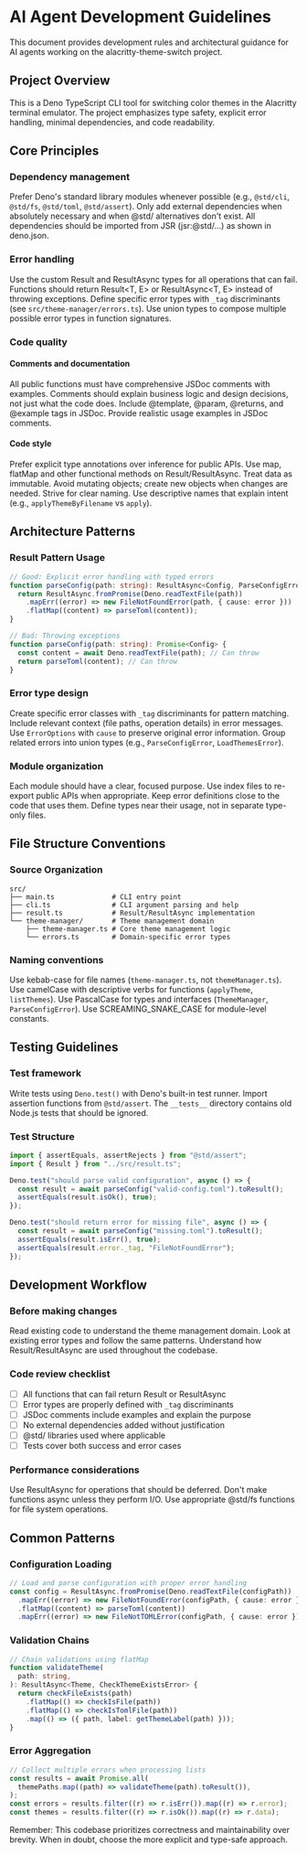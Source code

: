 # AI Agent Development Guidelines

This document provides development rules and architectural guidance for AI
agents working on the alacritty-theme-switch project.

## Project Overview

This is a Deno TypeScript CLI tool for switching color themes in the Alacritty
terminal emulator. The project emphasizes type safety, explicit error handling,
minimal dependencies, and code readability.

## Core Principles

### Dependency management

Prefer Deno's standard library modules whenever possible (e.g., `@std/cli`,
`@std/fs`, `@std/toml`, `@std/assert`). Only add external dependencies when
absolutely necessary and when @std/ alternatives don't exist. All dependencies
should be imported from JSR (jsr:@std/...) as shown in deno.json.

### Error handling

Use the custom Result and ResultAsync types for all operations that can fail.
Functions should return Result<T, E> or ResultAsync<T, E> instead of throwing
exceptions. Define specific error types with `_tag` discriminants (see
`src/theme-manager/errors.ts`). Use union types to compose multiple possible
error types in function signatures.

### Code quality

#### Comments and documentation

All public functions must have comprehensive JSDoc comments with examples.
Comments should explain business logic and design decisions, not just what the
code does. Include @template, @param, @returns, and @example tags in JSDoc.
Provide realistic usage examples in JSDoc comments.

#### Code style

Prefer explicit type annotations over inference for public APIs. Use map,
flatMap and other functional methods on Result/ResultAsync. Treat data as
immutable. Avoid mutating objects; create new objects when changes are needed.
Strive for clear naming. Use descriptive names that explain intent (e.g.,
`applyThemeByFilename` vs `apply`).

## Architecture Patterns

### Result Pattern Usage

```typescript
// Good: Explicit error handling with typed errors
function parseConfig(path: string): ResultAsync<Config, ParseConfigError> {
  return ResultAsync.fromPromise(Deno.readTextFile(path))
    .mapErr((error) => new FileNotFoundError(path, { cause: error }))
    .flatMap((content) => parseToml(content));
}

// Bad: Throwing exceptions
function parseConfig(path: string): Promise<Config> {
  const content = await Deno.readTextFile(path); // Can throw
  return parseToml(content); // Can throw
}
```

### Error type design

Create specific error classes with `_tag` discriminants for pattern matching.
Include relevant context (file paths, operation details) in error messages. Use
`ErrorOptions` with `cause` to preserve original error information. Group
related errors into union types (e.g., `ParseConfigError`, `LoadThemesError`).

### Module organization

Each module should have a clear, focused purpose. Use index files to re-export
public APIs when appropriate. Keep error definitions close to the code that uses
them. Define types near their usage, not in separate type-only files.

## File Structure Conventions

### Source Organization

```
src/
├── main.ts              # CLI entry point
├── cli.ts               # CLI argument parsing and help
├── result.ts            # Result/ResultAsync implementation
└── theme-manager/       # Theme management domain
    ├── theme-manager.ts # Core theme management logic
    └── errors.ts        # Domain-specific error types
```

### Naming conventions

Use kebab-case for file names (`theme-manager.ts`, not `themeManager.ts`). Use
camelCase with descriptive verbs for functions (`applyTheme`, `listThemes`). Use
PascalCase for types and interfaces (`ThemeManager`, `ParseConfigError`). Use
SCREAMING_SNAKE_CASE for module-level constants.

## Testing Guidelines

### Test framework

Write tests using `Deno.test()` with Deno's built-in test runner. Import
assertion functions from `@std/assert`. The `__tests__` directory contains old
Node.js tests that should be ignored.

### Test Structure

```typescript
import { assertEquals, assertRejects } from "@std/assert";
import { Result } from "../src/result.ts";

Deno.test("should parse valid configuration", async () => {
  const result = await parseConfig("valid-config.toml").toResult();
  assertEquals(result.isOk(), true);
});

Deno.test("should return error for missing file", async () => {
  const result = await parseConfig("missing.toml").toResult();
  assertEquals(result.isErr(), true);
  assertEquals(result.error._tag, "FileNotFoundError");
});
```

## Development Workflow

### Before making changes

Read existing code to understand the theme management domain. Look at existing
error types and follow the same patterns. Understand how Result/ResultAsync are
used throughout the codebase.

### Code review checklist

- [ ] All functions that can fail return Result or ResultAsync
- [ ] Error types are properly defined with `_tag` discriminants
- [ ] JSDoc comments include examples and explain the purpose
- [ ] No external dependencies added without justification
- [ ] @std/ libraries used where applicable
- [ ] Tests cover both success and error cases

### Performance considerations

Use ResultAsync for operations that should be deferred. Don't make functions
async unless they perform I/O. Use appropriate @std/fs functions for file system
operations.

## Common Patterns

### Configuration Loading

```typescript
// Load and parse configuration with proper error handling
const config = ResultAsync.fromPromise(Deno.readTextFile(configPath))
  .mapErr((error) => new FileNotFoundError(configPath, { cause: error }))
  .flatMap((content) => parseToml(content))
  .mapErr((error) => new FileNotTOMLError(configPath, { cause: error }));
```

### Validation Chains

```typescript
// Chain validations using flatMap
function validateTheme(
  path: string,
): ResultAsync<Theme, CheckThemeExistsError> {
  return checkFileExists(path)
    .flatMap(() => checkIsFile(path))
    .flatMap(() => checkIsTomlFile(path))
    .map(() => ({ path, label: getThemeLabel(path) }));
}
```

### Error Aggregation

```typescript
// Collect multiple errors when processing lists
const results = await Promise.all(
  themePaths.map((path) => validateTheme(path).toResult()),
);
const errors = results.filter((r) => r.isErr()).map((r) => r.error);
const themes = results.filter((r) => r.isOk()).map((r) => r.data);
```

Remember: This codebase prioritizes correctness and maintainability over
brevity. When in doubt, choose the more explicit and type-safe approach.
